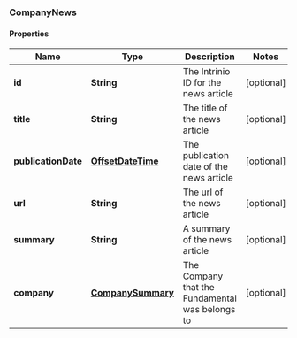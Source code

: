 
### CompanyNews

#### Properties
Name | Type | Description | Notes
------------ | ------------- | ------------- | -------------
**id** | **String** | The Intrinio ID for the news article |  [optional]
**title** | **String** | The title of the news article |  [optional]
**publicationDate** | [**OffsetDateTime**](OffsetDateTime.md) | The publication date of the news article |  [optional]
**url** | **String** | The url of the news article |  [optional]
**summary** | **String** | A summary of the news article |  [optional]
**company** | [**CompanySummary**](CompanySummary.md) | The Company that the Fundamental was belongs to |  [optional]



